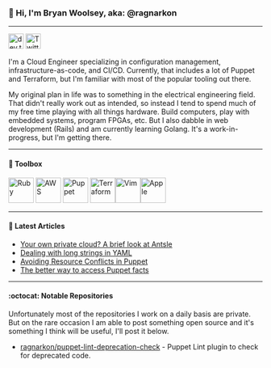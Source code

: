 ### 👋 Hi, I'm Bryan Woolsey, aka: @ragnarkon

---

<a href="https://dev.to/ragnarkon"><img src="https://d2fltix0v2e0sb.cloudfront.net/dev-badge.svg" alt="dev.to" height=30/></a> <a href="https://twitter.com/ragnarkon"><img
src="https://cdn.worldvectorlogo.com/logos/twitter-4.svg" alt="Twitter" height=30/></a>

I'm a Cloud Engineer specializing in configuration management, infrastructure-as-code, and CI/CD. Currently, that includes a lot of Puppet and Terraform, but I'm familiar with most of the popular
tooling out there.

My original plan in life was to something in the electrical engineering field. That didn't really work out as intended, so instead I tend to spend much of my free time
playing with all things hardware. Build computers, play with embedded systems, program FPGAs, etc. But I also dabble in web development (Rails) and am currently learning
Golang. It's a work-in-progress, but I'm getting there.

---

#### :toolbox: Toolbox

<img src="https://cdn.worldvectorlogo.com/logos/ruby.svg" alt="Ruby" height="50"/> <img src="https://cdn.worldvectorlogo.com/logos/aws-2.svg" alt="AWS" height="50"/> <img src="https://cdn.worldvectorlogo.com/logos/puppet-1.svg" alt="Puppet" height="50"/> <img src="https://cdn.worldvectorlogo.com/logos/terraform-enterprise.svg" alt="Terraform" height="50"/><img src="https://cdn.worldvectorlogo.com/logos/vim.svg" alt="Vim" height="50"/><img src="https://cdn.worldvectorlogo.com/logos/apple-14.svg" alt="Apple" height="50"/>

---

#### :closed_book: Latest Articles

<!-- ARTICLES-POST-LIST:START -->
- [Your own private cloud? A brief look at Antsle](https://dev.to/ragnarkon/your-own-private-cloud-a-brief-look-at-antsle-122k)
- [Dealing with long strings in YAML](https://dev.to/ragnarkon/dealing-with-long-strings-in-yaml-kpc)
- [Avoiding Resource Conflicts in Puppet](https://dev.to/ragnarkon/avoiding-resource-conflicts-2lik)
- [The better way to access Puppet facts](https://dev.to/ragnarkon/the-better-way-to-access-puppet-facts-391n)
<!-- ARTICLES-POST-LIST:END -->

---

#### :octocat: Notable Repositories

Unfortunately most of the repositories I work on a daily basis are private. But on the rare occasion I am able to post something open source and it's something I think
will be useful, I'll post it below.

- [ragnarkon/puppet-lint-deprecation-check](https://github.com/ragnarkon/puppet-lint-deprecation-check) - Puppet Lint plugin to check for deprecated code.

<!---
- 👀 I’m interested in ...
- 🌱 I’m currently learning ...
- 💞️ I’m looking to collaborate on ...
- 📫 How to reach me ...

ragnarkon/ragnarkon is a ✨ special ✨ repository because its `README.md` (this file) appears on your GitHub profile.
You can click the Preview link to take a look at your changes.
--->
